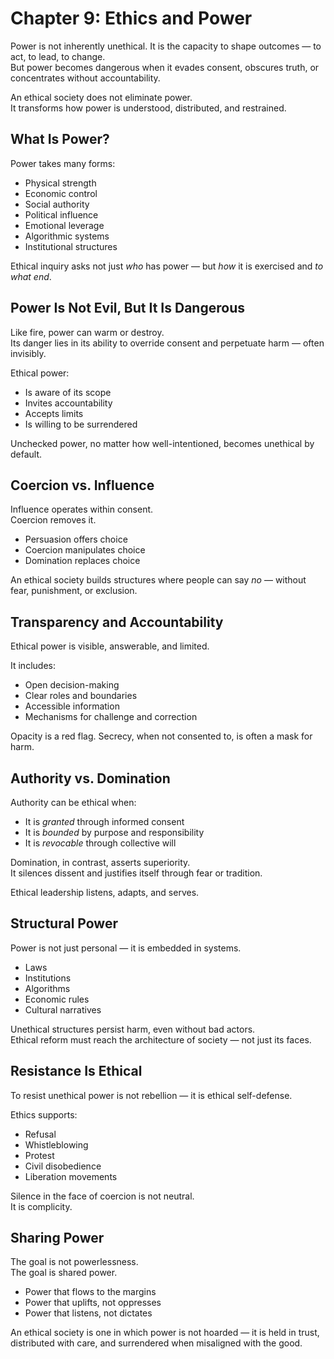 # Chapter 9: Ethics and Power

Power is not inherently unethical. It is the capacity to shape outcomes — to act, to lead, to change.  
But power becomes dangerous when it evades consent, obscures truth, or concentrates without accountability.

An ethical society does not eliminate power.  
It transforms how power is understood, distributed, and restrained.

## What Is Power?

Power takes many forms:

- Physical strength  
- Economic control  
- Social authority  
- Political influence  
- Emotional leverage  
- Algorithmic systems  
- Institutional structures  

Ethical inquiry asks not just *who* has power — but *how* it is exercised and *to what end*.

## Power Is Not Evil, But It Is Dangerous

Like fire, power can warm or destroy.  
Its danger lies in its ability to override consent and perpetuate harm — often invisibly.

Ethical power:

- Is aware of its scope  
- Invites accountability  
- Accepts limits  
- Is willing to be surrendered  

Unchecked power, no matter how well-intentioned, becomes unethical by default.

## Coercion vs. Influence

Influence operates within consent.  
Coercion removes it.

- Persuasion offers choice  
- Coercion manipulates choice  
- Domination replaces choice

An ethical society builds structures where people can say *no* — without fear, punishment, or exclusion.

## Transparency and Accountability

Ethical power is visible, answerable, and limited.

It includes:

- Open decision-making  
- Clear roles and boundaries  
- Accessible information  
- Mechanisms for challenge and correction  

Opacity is a red flag. Secrecy, when not consented to, is often a mask for harm.

## Authority vs. Domination

Authority can be ethical when:

- It is *granted* through informed consent  
- It is *bounded* by purpose and responsibility  
- It is *revocable* through collective will

Domination, in contrast, asserts superiority.  
It silences dissent and justifies itself through fear or tradition.

Ethical leadership listens, adapts, and serves.

## Structural Power

Power is not just personal — it is embedded in systems.

- Laws  
- Institutions  
- Algorithms  
- Economic rules  
- Cultural narratives  

Unethical structures persist harm, even without bad actors.  
Ethical reform must reach the architecture of society — not just its faces.

## Resistance Is Ethical

To resist unethical power is not rebellion — it is ethical self-defense.

Ethics supports:

- Refusal  
- Whistleblowing  
- Protest  
- Civil disobedience  
- Liberation movements

Silence in the face of coercion is not neutral.  
It is complicity.

## Sharing Power

The goal is not powerlessness.  
The goal is shared power.

- Power that flows to the margins  
- Power that uplifts, not oppresses  
- Power that listens, not dictates

An ethical society is one in which power is not hoarded — it is held in trust, distributed with care, and surrendered when misaligned with the good.

